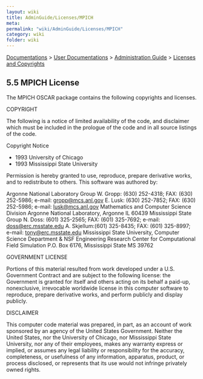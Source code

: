```yaml
---
layout: wiki
title: AdminGuide/Licenses/MPICH
meta: 
permalink: "wiki/AdminGuide/Licenses/MPICH"
category: wiki
folder: wiki
---
```

<!-- Name: AdminGuide/Licenses/MPICH -->
<!-- Version: 1 -->
<!-- Author: jparpail -->
[Documentations](../../Document) > [User Documentations](../../Support) > [Administration Guide](../../AdminGuideDoc) > [Licenses and Copyrights](../LicensesDoc)

## 5.5 MPICH License

The MPICH OSCAR package contains the following copyrights and licenses.

COPYRIGHT

The following is a notice of limited availability of the code, and disclaimer which must be included in the prologue of the code and in all source listings of the code.

Copyright Notice

+ 1993 University of Chicago
+ 1993 Mississippi State University

Permission is hereby granted to use, reproduce, prepare derivative works, and to redistribute to others. This software was authored by: 

  Argonne National Laboratory Group
  W. Gropp: (630) 252-4318; FAX: (630) 252-5986; e-mail:
  gropp@mcs.anl.gov
  E. Lusk: (630) 252-7852; FAX: (630) 252-5986; e-mail: lusk@mcs.anl.gov
  Mathematics and Computer Science Division
  Argonne National Laboratory, Argonne IL 60439
  Mississippi State Group
  N. Doss: (601) 325-2565; FAX: (601) 325-7692; e-mail:
  doss@erc.msstate.edu
  A. Skjellum:(601) 325-8435; FAX: (601) 325-8997; e-mail:
  tony@erc.msstate.edu
  Mississippi State University, Computer Science Department &
  NSF Engineering Research Center for Computational Field Simulation
  P.O. Box 6176, Mississippi State MS 39762

GOVERNMENT LICENSE

Portions of this material resulted from work developed under a U.S. Government Contract and are subject to the following license: the Government is granted for itself and others acting on its behalf a paid-up, nonexclusive, irrevocable worldwide license in this computer software to reproduce, prepare derivative works, and perform publicly and display publicly.

DISCLAIMER

This computer code material was prepared, in part, as an account of work sponsored by an agency of the United States Government. Neither the United States, nor the University of Chicago, nor Mississippi State University, nor any of their employees, makes any warranty express or implied, or assumes any legal liability or responsibility for the accuracy, completeness, or usefulness of any information, apparatus, product, or process disclosed, or represents that its use would not infringe privately owned rights.
